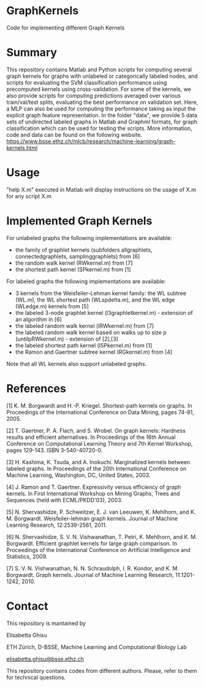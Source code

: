 # GraphKernels

Code for implementing different Graph Kernels

# Summary

This repository contains Matlab and Python scripts for computing several graph kernels for graphs with unlabeled or 
categorically labeled nodes, and scripts for evaluating the SVM classification performance using 
precomputed kernels using cross-validation. For some of the kernels, we also provide scripts for computing predictions averaged over various train/val/test splits, evaluating the best performance on validation set. Here, a MLP can also be used for computing the performance taking as input the explicit graph feature representation. In the folder "data", we provide 5 data sets of undirected labeled graphs in Matlab and Graphml formats, for graph 
classification which can be used for testing the scripts. More information, code and data can be found on the following website. https://www.bsse.ethz.ch/mlcb/research/machine-learning/graph-kernels.html

# Usage

"help X.m" executed in Matlab will display instructions on the usage of X.m for any script X.m

# Implemented Graph Kernels

For unlabeled graphs the following implementations are available:
- the family of graphlet kernels (subfolders allgraphlets, connectedgraphlets, samplinggraphlets) from [6]
- the random walk kernel (RWkernel.m) from [7]
- the shortest path kernel (SPkernel.m) from [1]

For labeled graphs the following implementations are available:
- 3 kernels from the Weisfeiler-Lehman kernel family: the WL subtree (WL.m), the WL shortest path (WLspdelta.m), 
  and the WL edge (WLedge.m) kernels from [5]
- the labeled 3-node graphlet kernel (l3graphletkernel.m) - extension of an algorithm in [6]
- the labeled random walk kernel (lRWkernel.m) from [7]
- the labeled random walk kernel based on walks up to size p (untilpRWkernel.m) - extension of [2],[3]
- the labeled shortest path kernel (lSPkernel.m) from [1]
- the Ramon and Gaertner subtree kernel (RGkernel.m) from [4]

Note that all WL kernels also support unlabeled graphs.


# References
[1] K. M. Borgwardt and H.-P. Kriegel. 
    Shortest-path kernels on graphs. In Proceedings of the International Conference on Data Mining, 
    pages 74-81, 2005.

[2] T. Gaertner, P. A. Flach, and S. Wrobel. 
    On graph kernels: Hardness results and efficient alternatives. In Proceedings of the 16th Annual 
    Conference on Computational Learning Theory and 7th Kernel Workshop, pages 129-143. 
    ISBN 3-540-40720-0.

[3] H. Kashima, K. Tsuda, and A. Inokuchi. 
    Marginalized kernels between labeled graphs. In Proceedings of the 20th International Conference 
    on Machine Learning, Washington, DC, United States, 2003.

[4] J. Ramon and T. Gaertner. 
    Expressivity versus efficiency of graph kernels. In First International Workshop on Mining Graphs, 
    Trees and Sequences (held with ECML/PKDD'03), 2003.

[5] N. Shervashidze, P. Schweitzer, E. J. van Leeuwen, K. Mehlhorn, and K. M. Borgwardt. 
    Weisfeiler-lehman graph kernels. Journal of Machine Learning Research, 12:2539-2561, 2011.

[6] N. Shervashidze, S. V. N. Vishwanathan, T. Petri, K. Mehlhorn, and K. M. Borgwardt. 
    Efficient graphlet kernels for large graph comparison. In Proceedings of the International 
    Conference on Artificial Intelligence and Statistics, 2009.

[7] S. V. N. Vishwanathan, N. N. Schraudolph, I. R. Kondor, and K. M. Borgwardt. 
    Graph kernels. Journal of Machine Learning Research, 11:1201-1242, 2010.

# Contact
This repository is mantained by

Elisabetta Ghisu

ETH Zürich, D-BSSE, Machine Learning and Computational Biology Lab

elisabetta.ghisu@bsse.ethz.ch

This repository contains codes from different authors. Please, refer to them for technical questions.

